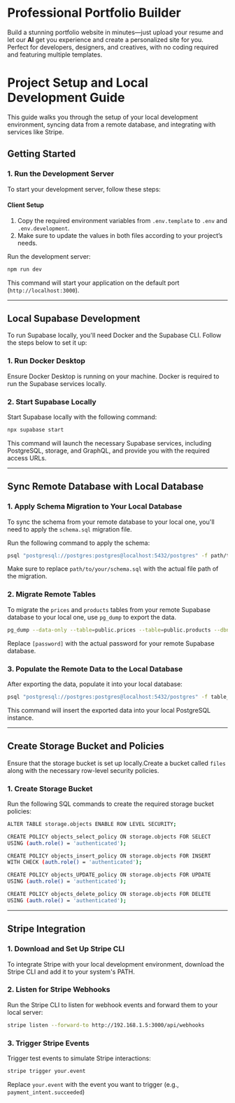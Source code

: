 # Professional Portfolio Builder

Build a stunning portfolio website in minutes—just upload your resume and let our **AI** get you experience and create a personalized site for you.  
Perfect for developers, designers, and creatives, with no coding required and featuring multiple templates.

# Project Setup and Local Development Guide

This guide walks you through the setup of your local development environment, syncing data from a remote database, and integrating with services like Stripe.

## Getting Started

### 1. Run the Development Server

To start your development server, follow these steps:

#### Client Setup

1. Copy the required environment variables from `.env.template` to `.env` and `.env.development`.
2. Make sure to update the values in both files according to your project’s needs.

Run the development server:

```bash
npm run dev
```

This command will start your application on the default port (`http://localhost:3000`).

---

## Local Supabase Development

To run Supabase locally, you'll need Docker and the Supabase CLI. Follow the steps below to set it up:

### 1. Run Docker Desktop

Ensure Docker Desktop is running on your machine. Docker is required to run the Supabase services locally.

### 2. Start Supabase Locally

Start Supabase locally with the following command:

```bash
npx supabase start
```

This command will launch the necessary Supabase services, including PostgreSQL, storage, and GraphQL, and provide you with the required access URLs.

---

## Sync Remote Database with Local Database

### 1. Apply Schema Migration to Your Local Database

To sync the schema from your remote database to your local one, you'll need to apply the `schema.sql` migration file.

Run the following command to apply the schema:

```bash
psql "postgresql://postgres:postgres@localhost:5432/postgres" -f path/to/your/schema.sql
```

Make sure to replace `path/to/your/schema.sql` with the actual file path of the migration.

### 2. Migrate Remote Tables

To migrate the `prices` and `products` tables from your remote Supabase database to your local one, use `pg_dump` to export the data.

```bash
pg_dump --data-only --table=public.prices --table=public.products --dbname='postgresql://postgres.lmvdjvvrhvqestxlupqj:[password]@aws-0-eu-central-1.pooler.supabase.com:5432/postgres' --no-owner --file=table_data.sql
```

Replace `[password]` with the actual password for your remote Supabase database.

### 3. Populate the Remote Data to the Local Database

After exporting the data, populate it into your local database:

```bash
psql "postgresql://postgres:postgres@localhost:5432/postgres" -f table_data.sql
```

This command will insert the exported data into your local PostgreSQL instance.

---

## Create Storage Bucket and Policies

Ensure that the storage bucket is set up locally.Create a bucket called `files` along with the necessary row-level security policies.

### 1. Create Storage Bucket

Run the following SQL commands to create the required storage bucket policies:

```bash
ALTER TABLE storage.objects ENABLE ROW LEVEL SECURITY;

CREATE POLICY objects_select_policy ON storage.objects FOR SELECT
USING (auth.role() = 'authenticated');

CREATE POLICY objects_insert_policy ON storage.objects FOR INSERT
WITH CHECK (auth.role() = 'authenticated');

CREATE POLICY objects_UPDATE_policy ON storage.objects FOR UPDATE
USING (auth.role() = 'authenticated');

CREATE POLICY objects_delete_policy ON storage.objects FOR DELETE
USING (auth.role() = 'authenticated');
```

---

## Stripe Integration

### 1. Download and Set Up Stripe CLI

To integrate Stripe with your local development environment, download the Stripe CLI and add it to your system's PATH.

### 2. Listen for Stripe Webhooks

Run the Stripe CLI to listen for webhook events and forward them to your local server:

```bash
stripe listen --forward-to http://192.168.1.5:3000/api/webhooks
```

### 3. Trigger Stripe Events

Trigger test events to simulate Stripe interactions:

```bash
stripe trigger your.event
```

Replace `your.event` with the event you want to trigger (e.g., `payment_intent.succeeded`)
